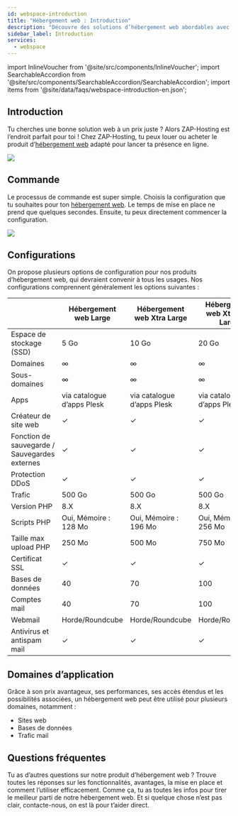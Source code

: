 ```yaml
---
id: webspace-introduction
title: "Hébergement web : Introduction"
description: "Découvre des solutions d’hébergement web abordables avec des configurations flexibles et une mise en place instantanée pour lancer ta présence en ligne rapidement → En savoir plus maintenant"
sidebar_label: Introduction
services:
  - webspace
---
```


import InlineVoucher from '@site/src/components/InlineVoucher';
import SearchableAccordion from '@site/src/components/SearchableAccordion/SearchableAccordion';
import items from '@site/data/faqs/webspace-introduction-en.json';

## Introduction

Tu cherches une bonne solution web à un prix juste ? Alors ZAP-Hosting est l’endroit parfait pour toi ! Chez ZAP-Hosting, tu peux louer ou acheter le produit d’[hébergement web](https://zap-hosting.com/en/webhosting-rent-a-webspace/) adapté pour lancer ta présence en ligne.

![](https://screensaver01.zap-hosting.com/index.php/s/gK7k86xDcfcTQ29/preview)
<InlineVoucher />

## Commande

Le processus de commande est super simple. Choisis la configuration que tu souhaites pour ton [hébergement web](https://zap-hosting.com/en/webhosting-rent-a-webspace/). Le temps de mise en place ne prend que quelques secondes. Ensuite, tu peux directement commencer la configuration.

![](https://screensaver01.zap-hosting.com/index.php/s/XSNK4Bi8T5dWFpB/preview)

## Configurations

On propose plusieurs options de configuration pour nos produits d’hébergement web, qui devraient convenir à tous les usages. Nos configurations comprennent généralement les options suivantes :

|                                  | Hébergement web Large     | Hébergement web Xtra Large| Hébergement web XtraXtra Large |
| -------------------------------- | ------------------------- | ------------------------- | ------------------------------ |
| Espace de stockage (SSD)          | 5 Go                      | 10 Go                     | 20 Go                         |
| Domaines                         | ∞                         | ∞                         | ∞                             |
| Sous-domaines                   | ∞                         | ∞                         | ∞                             |
| Apps                            | via catalogue d’apps Plesk| via catalogue d’apps Plesk| via catalogue d’apps Plesk     |
| Créateur de site web            | ✓                         | ✓                         | ✓                             |
| Fonction de sauvegarde / Sauvegardes externes | ✓                         | ✓                         | ✓                             |
| Protection DDoS                | ✓                         | ✓                         | ✓                             |
| Trafic                         | 500 Go                    | 500 Go                    | 500 Go                        |
| Version PHP                   | 8.X                       | 8.X                       | 8.X                           |
| Scripts PHP                   | Oui, Mémoire : 128 Mo     | Oui, Mémoire : 196 Mo     | Oui, Mémoire : 256 Mo         |
| Taille max upload PHP         | 250 Mo                    | 500 Mo                    | 750 Mo                        |
| Certificat SSL                | ✓                         | ✓                         | ✓                             |
| Bases de données             | 40                        | 70                        | 100                           |
| Comptes mail                 | 40                        | 70                        | 100                           |
| Webmail                      | Horde/Roundcube           | Horde/Roundcube           | Horde/Roundcube               |
| Antivirus et antispam mail   | ✓                         | ✓                         | ✓                             |

## Domaines d’application

Grâce à son prix avantageux, ses performances, ses accès étendus et les possibilités associées, un hébergement web peut être utilisé pour plusieurs domaines, notamment :

- Sites web
- Bases de données
- Trafic mail


## Questions fréquentes
Tu as d’autres questions sur notre produit d’hébergement web ? Trouve toutes les réponses sur les fonctionnalités, avantages, la mise en place et comment l’utiliser efficacement. Comme ça, tu as toutes les infos pour tirer le meilleur parti de notre hébergement web. Et si quelque chose n’est pas clair, contacte-nous, on est là pour t’aider direct.
<SearchableAccordion items={items} />

<InlineVoucher />